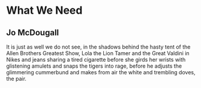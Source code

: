# What We Need
## Jo McDougall
It is just as well we do not see,
in the shadows behind the hasty tent
of the Allen Brothers Greatest Show,
Lola the Lion Tamer and the Great Valdini
in Nikes and jeans
sharing a tired cigarette
before she girds her wrists with glistening amulets
and snaps the tigers into rage,
before he adjusts the glimmering cummerbund
and makes from air
the white and trembling doves, the pair.